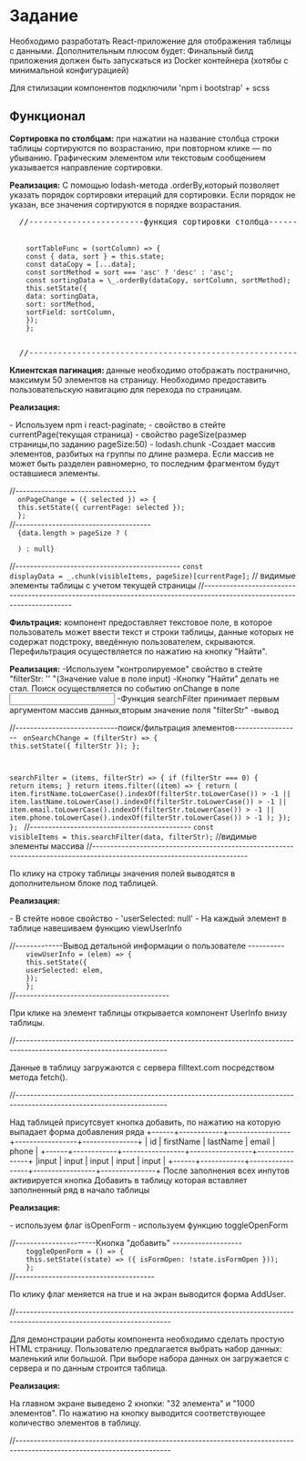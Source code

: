 <h1>Задание</h1>
<p>
  Необходимо разработать React-приложение для отображения таблицы с данными. Дополнительным плюсом будет: Финальный билд приложения должен быть запускаться из Docker контейнера (хотябы с минимальной конфигурацией)
  
  Для стилизации компонентов подключили 'npm i bootstrap' + scss
</p>

<h2>Функционал</h2>

<p>
<b>  Сортировка по столбцам:</b> при нажатии на название столбца строки таблицы сортируются по возрастанию, при повторном клике — по убыванию. Графическим элементом или текстовым сообщением указывается направление сортировки.
  
 <b> Реализация:</b> С помощью lodash-метода .orderBy,который позволяет указать порядок сортировки итераций для сортировки. Если порядок не указан, все значения сортируются в порядке возрастания.
</p>
<pre>
  //------------------------функция сортировки столбца------
  
  <code>
    sortTableFunc = (sortColumn) => {
    const { data, sort } = this.state;
    const dataCopy = [...data];
    const sortMethod = sort === 'asc' ? 'desc' : 'asc';
    const sortingData = \_.orderBy(dataCopy, sortColumn, sortMethod);
    this.setState({
    data: sortingData,
    sort: sortMethod,
    sortField: sortColumn,
    });
    };
  
  </code>
  //----------------------------------------------------------------------------------------------------------------------
</pre>

<b>Клиентская пагинация: </b>данные необходимо отображать постранично, максимум 50 элементов на страницу.
Необходимо предоставить пользовательскую навигацию для перехода по страницам.

<b>Реализация:</b>

<p>
  - Используем npm i react-paginate;
  - свойство в стейте currentPage(текущая страница)
  - свойство pageSize(размер страницы,по заданию pageSize:50)
  - lodash.chunk -Создает массив элементов, разбитых на группы по длине размера. Если массив не может быть разделен равномерно, то последним фрагментом будут оставшиеся элементы.

</p>  
//---------------------------------
<code>
  onPageChange = ({ selected }) => {
  this.setState({ currentPage: selected });
  };
</code>
//-------------------------------------

<code>
  {data.length > pageSize ? (
  <ReactPaginate
  previousLabel={'previous'}
  nextLabel={'next'}
  breakLabel={'...'}
  breakClassName={'break-me'}
  pageCount={pageCount}
  marginPagesDisplayed={2}
  initialPage={1}
  pageRangeDisplayed={10}
  onPageChange={this.onPageChange}
  containerClassName={'pagination'}
  activeClassName={'active'}
  pageClassName="page-item"
  pageLinkClassName="page-link"
  previousClassName="page-item"
  nextClassName="page-item"
  previousLinkClassName="page-link"
  nextLinkClassName="page-link"
  forcePage={this.state.currentPage}
  />
  ) : null}
</code>

//---------------------------------------------
<code>const displayData = \_.chunk(visibleItems, pageSize)[currentPage];</code> // видимые элементы таблицы с учетом текущей страницы
//------------------------------------------------------------------------------------------------------------------------

<p>
  <b>Фильтрация:</b> компонент предоставляет текстовое поле, в которое пользователь может ввести текст и строки таблицы, данные которых не содержат подстроку, введённую пользователем, скрываются. Перефильтрация осуществляется по нажатию на кнопку "Найти".

</p>  
<p>
  <b>Реализация:</b>
  -Используем "контролируемое" свойство в стейте "filterStr: '' "(Значение value в поле input)
  -Кнопку "Найти" делать не стал. Поиск осуществляется по событию onChange в поле <input>
  -Функция searchFilter принимает первым аргументом массив данных,вторым значение поля "filterStr"
  -вывод
</p>

//----------------------------поиск/фильтрация элементов------------------
<code>
onSearchChange = (filterStr) => {
this.setState({ filterStr });
};

searchFilter = (items, filterStr) => {
if (filterStr === 0) {
return items;
}
return items.filter((item) => {
return (
item.firstName.toLowerCase().indexOf(filterStr.toLowerCase()) > -1 ||
item.lastName.toLowerCase().indexOf(filterStr.toLowerCase()) > -1 ||
item.email.toLowerCase().indexOf(filterStr.toLowerCase()) > -1 ||
item.phone.toLowerCase().indexOf(filterStr.toLowerCase()) > -1
);
});
};
</code>
//--------------------------------------------
<code>const visibleItems = this.searchFilter(data, filterStr);</code> //видимые элементы массива
//------------------------------------------------------------------------------------------------------------------------

<p>По клику на строку таблицы значения полей выводятся в дополнительном блоке под таблицей.</p>

<b>Реализация:</b>

<p>
  - В стейте новое свойство - 'userSelected: null'
  - На каждый элемент в таблице навешиваем функцию viewUserInfo
</p>
  //-------------Вывод детальной информации о пользователе ----------
<code>
    viewUserInfo = (elem) => {
    this.setState({
    userSelected: elem,
    });
    };
</code>
  //------------------------------------------
<p>  При клике на элемент таблицы открывается компонент UserInfo внизу таблицы.</p>
  //-----------------------------------------------------------------------------------------------------------------------

<p>Данные в таблицу загружаются с сервера filltext.com посредством метода fetch().</p>
//-----------------------------------------------------------------------------------------------------------------------

<p>
  Над таблицей присутсвует кнопка добавить, по нажатию на которую выпадает форма добавления ряда +------+------------+-----------------+-----------------+---------------+ | id | firstName | lastName | email | phone | +------+------------+-----------------+-----------------+---------------+ |input | input | input | input | input | +------+------------+-----------------+-----------------+---------------+
  После заполнения всех инпутов активируется кнопка Добавить в таблицу которая вставляет заполненный ряд в начало таблицы

</p>  
<b>Реализация:</b>

<p>
  - используем флаг isOpenForm
  - используем функцию toggleOpenForm
</p>
  //----------------------Кнопка "добавить" -------------------
<code>
    toggleOpenForm = () => {
    this.setState((state) => ({ isFormOpen: !state.isFormOpen }));
    };
</code>
  //--------------------------------------
<p>  По клику флаг меняется на true и на экран выводится форма AddUser.</p>
  //------------------------------------------------------------------------------------------------------------------------
<p>
    Для демонстрации работы компонента необходимо сделать простую HTML страницу. Пользователю предлагается выбрать набор данных: маленький или большой. При выборе набора данных он загружается с сервера и по данным строится таблица.

</p>  
 <b> Реализация:</b>
<p>
    На главном экране выведено 2 кнопки: "32 элемента" и "1000 элементов".
    По нажатию на кнопку выводится соответствующее количество элементов в таблицу.
</p>
  //------------------------------------------------------------------------------------------------------------------------
